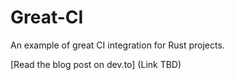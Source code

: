 # Great-CI

An example of great CI integration for Rust projects.

[Read the blog post on dev.to] (Link TBD)
